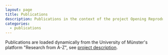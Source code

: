 ```yaml
---
layout: page
title: Publications
description: Publications in the context of the project Opening Reproducible Research (o2r)
categories:
  - publications
---
```


<script type="text/javascript" src="https://cdnjs.cloudflare.com/ajax/libs/jquery/3.1.0/jquery.js"></script>
<script type="text/javascript" src="https://cdnjs.cloudflare.com/ajax/libs/x2js/1.2.0/xml2json.min.js"></script>

<script type="text/javascript">
var x2js = new X2JS();

$(document).ready(function(){
    $.ajax({
        type: "get",
        url: "https://crossorigin.me/https://www.uni-muenster.de/forschungaz-rest/ws/public/infoobject/getrelated/Project/9520/PROJ_has_PUBL",
        dataType: "text",
        success: function(data) {
            var publications = x2js.xml_str2json(data).infoObjects;
            console.log(JSON.stringify(publications));

            var list = $("#publicationlist");
            $(publications).each(function(index, value) {
                if(value.infoObject._type === "Publication") {
                    var attributes = value.infoObject.attribute;
                    
                    var title, venue;
                    $(attributes).each(function(index, value) {
                        console.log(value);

// TODO use templating, maybe http://json2html.com/ ??

                        switch(value._name) {
                            case "Title":
                                title = value.data;
                                break;
                            case "Venue":
                                venue = value.data;
                        }
                    });

                    list.append("<li>" + title + " @ " + venue + "</li>");
                }
            });
        },
        error: function(xhr, status) {
            $("#publications").html("Error fetching publications: " + status);
        }
    });

});
</script>


<div id="publications">
    <ul id="publicationlist">
    </ul>
</div>

<div class="attribution">
Publications are loaded dynamically from the University of Münster's platform "Research from A-Z", see <a href="https://www.uni-muenster.de/forschungaz/project/9520?lang=en">project description</a>.
</div> 
